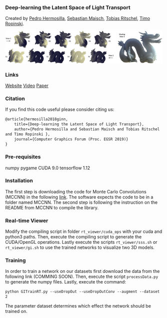 ### Deep-learning the Latent Space of Light Transport
Created by <a href="https://www.uni-ulm.de/en/in/mi/institute/mi-mitarbeiter/pedro-hermosilla-casajus/" target="_blank">Pedro Hermosilla</a>, <a href="https://www.uni-ulm.de/in/mi/institut/mitarbeiter/sebastian-maisch/">Sebastian Maisch</a>, <a href="http://www.homepages.ucl.ac.uk/~ucactri/">Tobias Ritschel</a>, <a href="https://www.uni-ulm.de/in/mi/institut/mi-mitarbeiter/tr/" target="_blank">Timo Ropinski</a>.

![teaser](https://github.com/viscom-ulm/GINN/blob/master/teaser/teaser.jpg)

### Links

<a href="https://www.uni-ulm.de/en/in/mi/mi-forschung/viscom/publications/2018/hermosilla2018mccnn0/">Website</a>
<a href="https://www.youtube.com/watch?v=deLJvw10AaU">Video</a>
<a href="https://arxiv.org/abs/1811.04756">Paper</a>

### Citation

If you find this code useful please consider citing us:

    @article{hermosilla2018ginn,
        title={Deep-learning the Latent Space of Light Transport},
        author={Pedro Hermosilla and Sebastian Maisch and Tobias Ritschel and Timo Ropinski },
        journal={Computer Graphics Forum (Proc. EGSR 2019)}
    }

### Pre-requisites

numpy
pygame
CUDA 9.0
tensorflow 1.12

### Installation

The first step is downloading the code for Monte Carlo Convolutions (MCCNN) in the following <a href="https://github.com/viscom-ulm/MCCNN">link</a>. The software expects the code to be in a folder named MCCNN. The second step is following the instruction on the README from MCCNN to compile the library.

### Real-time Viewer

Modify the compiling script in folder `rt_viewer/cuda_ops` with your cuda and python3 paths. Then, execute the compiling script to generate the CUDA/OpenGL operations. Lastly execute the scripts `rt_viewer/sss.sh` or `rt_viewer/gi.sh` to use the trained networks to visualize two 3D models.

### Training

In order to train a network on our datasets first download the data from the following link (COMMING SOON). Then, execute the script `processData.py` to generate the numpy files. Lastly, execute the command:

    python GITrainRT.py --useDropOut --useDropOutConv --augment --dataset 2

The parameter dataset determines which effect the network should be trained on.